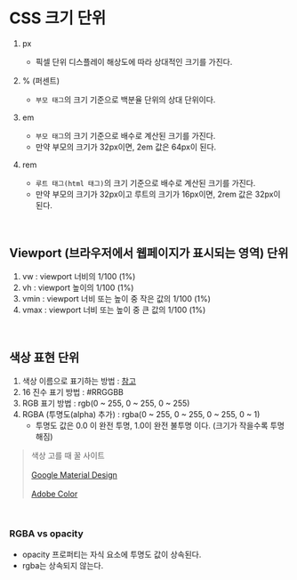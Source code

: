 # CSS 크기 단위

1. px

   - 픽셀 단위 디스플레이 해상도에 따라 상대적인 크기를 가진다.

2. % (퍼센트)
   - `부모 태그`의 크기 기준으로 백분율 단위의 상대 단위이다.
3. em
   - `부모 태그`의 크기 기준으로 배수로 계산된 크기를 가진다.
   - 만약 부모의 크기가 32px이면, 2em 값은 64px이 된다.
4. rem
   - `루트 태그(html 태그)`의 크기 기준으로 배수로 계산된 크기를 가진다.
   - 만약 부모의 크기가 32px이고 루트의 크기가 16px이면, 2rem 값은 32px이 된다.

<br />

## Viewport (브라우저에서 웹페이지가 표시되는 영역) 단위

1. vw : viewport 너비의 1/100 (1%)
2. vh : viewport 높이의 1/100 (1%)
3. vmin : viewport 너비 또는 높이 중 작은 값의 1/100 (1%)
4. vmax : viewport 너비 또는 높이 중 큰 값의 1/100 (1%)

<br />

## 색상 표현 단위

1. 색상 이름으로 표기하는 방법 : [참고]("https://www.w3schools.com/colors/colors_names.asp)
2. 16 진수 표기 방법 : #RRGGBB
3. RGB 표기 방법 : rgb(0 ~ 255, 0 ~ 255, 0 ~ 255)
4. RGBA (투명도(alpha) 추가) : rgba(0 ~ 255, 0 ~ 255, 0 ~ 255, 0 ~ 1)
   - 투명도 값은 0.0 이 완전 투명, 1.0이 완전 불투명 이다. (크기가 작을수록 투명해짐)

> 색상 고를 때 꿀 사이트 <br /> <br /> [Google Material Design](https://material.io/design/color/the-color-system.html#tools-for-picking-colors) <br /> <br /> [Adobe Color](https://color.adobe.com/)

<br />

### RGBA vs opacity

- opacity 프로퍼티는 자식 요소에 투명도 값이 상속된다.
- rgba는 상속되지 않는다.

